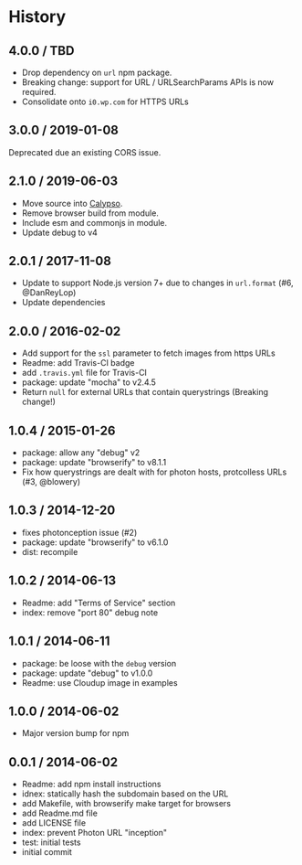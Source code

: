 # History

## 4.0.0 / TBD

- Drop dependency on `url` npm package.
- Breaking change: support for URL / URLSearchParams APIs is now required.
- Consolidate onto `i0.wp.com` for HTTPS URLs

## 3.0.0 / 2019-01-08

Deprecated due an existing CORS issue.

## 2.1.0 / 2019-06-03

- Move source into [Calypso](https://github.com/Automattic/wp-calypso).
- Remove browser build from module.
- Include esm and commonjs in module.
- Update debug to v4

## 2.0.1 / 2017-11-08

- Update to support Node.js version 7+ due to changes in `url.format` (#6, @DanReyLop)
- Update dependencies

## 2.0.0 / 2016-02-02

- Add support for the `ssl` parameter to fetch images from https URLs
- Readme: add Travis-CI badge
- add `.travis.yml` file for Travis-CI
- package: update "mocha" to v2.4.5
- Return `null` for external URLs that contain querystrings (Breaking change!)

## 1.0.4 / 2015-01-26

- package: allow any "debug" v2
- package: update "browserify" to v8.1.1
- Fix how querystrings are dealt with for photon hosts, protcolless URLs (#3, @blowery)

## 1.0.3 / 2014-12-20

- fixes photonception issue (#2)
- package: update "browserify" to v6.1.0
- dist: recompile

## 1.0.2 / 2014-06-13

- Readme: add "Terms of Service" section
- index: remove "port 80" debug note

## 1.0.1 / 2014-06-11

- package: be loose with the `debug` version
- package: update "debug" to v1.0.0
- Readme: use Cloudup image in examples

## 1.0.0 / 2014-06-02

- Major version bump for npm

## 0.0.1 / 2014-06-02

- Readme: add npm install instructions
- idnex: statically hash the subdomain based on the URL
- add Makefile, with browserify make target for browsers
- add Readme.md file
- add LICENSE file
- index: prevent Photon URL "inception"
- test: initial tests
- initial commit
